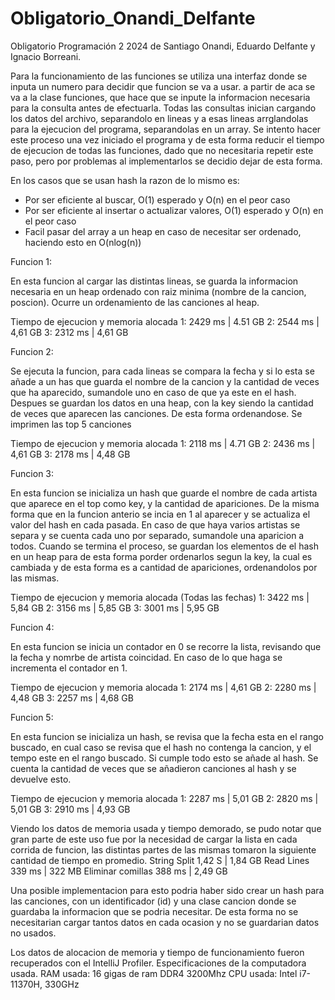 # Obligatorio_Onandi_Delfante
Obligatorio Programación 2 2024 de Santiago Onandi, Eduardo Delfante y Ignacio Borreani.

Para la funcionamiento de las funciones se utiliza una interfaz donde se inputa un numero para decidir que funcion se va a usar. a partir de aca se va a la clase funciones, que hace que se inpute la informacion necesaria para la consulta antes de efectuarla. Todas las consultas inician cargando los datos del archivo, separandolo en lineas y a esas lineas arrglandolas para la ejecucion del programa, separandolas en un array. Se intento hacer este proceso una vez iniciado el programa y de esta forma reducir el tiempo de ejecucion de todas las funciones, dado que no necesitaria repetir este paso, pero por problemas al implementarlos se decidio dejar de esta forma.

En los casos que se usan hash la razon de lo mismo es:
- Por ser eficiente al buscar, O(1) esperado y O(n) en el peor caso
- Por ser eficiente al insertar o actualizar valores, O(1) esperado y O(n) en el peor caso
- Facil pasar del array a un heap en caso de necesitar ser ordenado, haciendo esto en O(nlog(n))

Funcion 1:

En esta funcion al cargar las distintas lineas, se guarda la informacion necesaria en un heap ordenado con raiz minima (nombre de la cancion, poscion). Ocurre un ordenamiento de las canciones al heap.

Tiempo de ejecucion y memoria alocada
1: 2429 ms | 4.51 GB
2: 2544 ms | 4,61 GB
3: 2312 ms | 4,61 GB

Funcion 2:

Se ejecuta la funcion, para cada lineas se compara la fecha y si lo esta se añade a un has que guarda el nombre de la cancion y la cantidad de veces que ha aparecido, sumandole uno en caso de que ya este en el hash.
Despues se guardan los datos en una heap, con la key siendo la cantidad de veces que aparecen las canciones. De esta forma ordenandose. Se imprimen las top 5 canciones

Tiempo de ejecucion y memoria alocada
1: 2118 ms | 4.71 GB
2: 2436 ms | 4,61 GB
3: 2178 ms | 4,48 GB

Funcion 3:

En esta funcion se inicializa un hash que guarde el nombre de cada artista que aparece en el top como key, y la cantidad de apariciones. De la misma forma que en la funcion anterio se incia en 1 al aparecer y se actualiza el valor del hash en cada pasada. En caso de que haya varios artistas se separa y se cuenta cada uno por separado, sumandole una aparicion a todos. Cuando se termina el proceso, se guardan los elementos de el hash en un heap para de esta forma porder ordenarlos segun la key, la cual es cambiada y de esta forma es a cantidad de apariciones, ordenandolos por las mismas.

Tiempo de ejecucion y memoria alocada (Todas las fechas)
1: 3422 ms | 5,84 GB
2: 3156 ms | 5,85 GB
3: 3001 ms | 5,95 GB

Funcion 4:

En esta funcion se inicia un contador en 0 se recorre la lista, revisando que la fecha y nomrbe de artista coincidad. En caso de lo que haga se incrementa el contador en 1.

Tiempo de ejecucion y memoria alocada 
1: 2174 ms | 4,61 GB
2: 2280 ms | 4,48 GB
3: 2257 ms | 4,68 GB

Funcion 5:

En esta funcion se inicializa un hash, se revisa que la fecha esta en el rango buscado, en cual caso se revisa que el hash no contenga la cancion, y el tempo este en el rango buscado. Si cumple todo esto se añade al hash. Se cuenta la cantidad de veces que se añadieron canciones al hash y se devuelve esto.
 
Tiempo de ejecucion y memoria alocada
1: 2287 ms | 5,01 GB
2: 2820 ms | 5,01 GB
3: 2910 ms | 4,93 GB

Viendo los datos de memoria usada y tiempo demorado, se pudo notar que gran parte de este uso fue por la necesidad de cargar la lista en cada corrida de funcion, las distintas partes de las mismas tomaron la siguiente cantidad de tiempo en promedio.
String Split      1,42 S | 1,84 GB
Read Lines        339 ms | 322  MB
Eliminar comillas 388 ms | 2,49 GB

Una posible implementacion para esto podria haber sido crear un hash para las canciones, con un identificador (id) y una clase cancion donde se guardaba la informacion que se podria necesitar. De esta forma no se necesitarian cargar tantos datos en cada ocasion y no se guardarian datos no usados.

Los datos de alocacion de memoria y tiempo de funcionamiento fueron recuperados con el IntelliJ Profiler.
Especificaciones de la computadora usada.
RAM usada: 16 gigas de ram DDR4 3200Mhz
CPU usada: Intel i7-11370H, 330GHz
